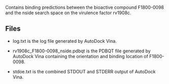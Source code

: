 Contains binding predictions between the bioactive compound F1800-0098 and the nside search space on the virulence factor rv1908c.

## Files

- log.txt is the log file generated by AutoDock Vina.

- rv1908c_F1800-0098_nside.pdbqt is the PDBQT file generated by AutoDock Vina containing the orientation and binding location of F1800-0098.

- stdoe.txt is the combined STDOUT and STDERR output of AutoDock Vina.

